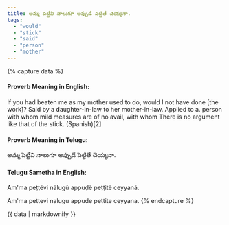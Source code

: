 ```yaml
---
title: అమ్మ పెట్టేవి నాలుగూ అప్పుడే పెట్టితే చెయ్యనా.
tags:
  - "would"
  - "stick"
  - "said"
  - "person"
  - "mother"
---
```


{% capture data %}
#### Proverb Meaning in English:
If you had beaten me as my mother used to do, would I not have done [the work]?
Said by a daughter-in-law to her mother-in-law.
Applied to a. person with whom mild measures are of no avail, with whom
There is no argument like that of the stick. (Spanish)[2]

#### Proverb Meaning in Telugu:
అమ్మ పెట్టేవి నాలుగూ అప్పుడే పెట్టితే చెయ్యనా.

#### Telugu Sametha in English:
Am'ma peṭṭēvi nālugū appuḍē peṭṭitē ceyyanā.

Am'ma pettevi nalugu appude pettite ceyyana.
{% endcapture %}

{{ data | markdownify }}

